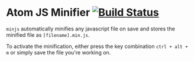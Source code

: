 # Atom JS Minifier [![Build Status](https://travis-ci.org/mananshah99/atom-minjs.svg)](https://travis-ci.org/mananshah99/atom-minjs)

`minjs` automatically minifies any javascript file on save and stores the minified file as `[filename].min.js`.

To activate the minification, either press the key combination `ctrl + alt + m` or simply save the file you're working on.
